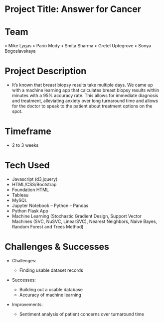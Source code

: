  

# Project Title: Answer for Cancer

# Team
•	Mike Lygas
•	Parin Mody
• Smita Sharma
•	Gretel Uptegrove
•	Sonya Bogoslavskaya

# Project Description
- It’s known that breast biopsy results take multiple days. We came up with a machine learning app that calculates breast biopsy results within minutes with a 95% accuracy rate. This allows for immediate diagnosis and treatment, alleviating anxiety over long turnaround time and allows for the doctor to speak to the patient about treatment options on the spot.

# Timeframe
- 2 to 3 weeks

# Tech Used
- Javascript (d3,jquery)
- HTML/CSS/Bootstrap
- Foundation HTML
- Tableau
- MySQL
- Jupyter Notebook – Python – Pandas
- Python Flask App
- Machine Learning (Stochastic Gradient Design, Support Vector Machines (SVC, NuSVC, LinearSVC), Nearest Neighbors, Naive Bayes, Random Forest and Trees Method)

# Challenges & Successes
- Challenges: 
  - Finding usable dataset records
  
- Successes:
  - Building out a usable database
  - Accuracy of machine learning 

- Improvements: 
  - Sentiment analysis of patient concerns over turnaround time
